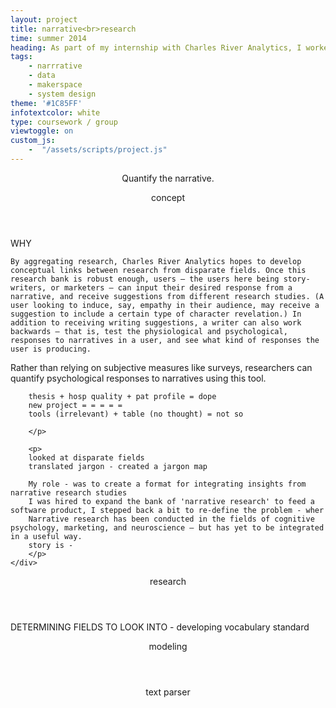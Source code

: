 ```yaml
---
layout: project
title: narrative<br>research
time: summer 2014
heading: As part of my internship with Charles River Analytics, I worked on SONNET - a project that attempts to merge narrative research in the fields of psychology, neuroscience, and marketing in order to create useful predictions and suggestions for writers. I was asked to develop a framework for quantifying narrative attributes. Collaboration with Benjamin Bauchwitz (MIT '15).
tags:
    - narrrative
    - data
    - makerspace
    - system design
theme: '#1C85FF'
infotextcolor: white
type: coursework / group
viewtoggle: on
custom_js:     
    -  "/assets/scripts/project.js"
---
```



<section class="intro block">
    <div class="intro-text block-text">
        <p style="text-align: center">Quantify the narrative.</p>
    </div>
</section>

<section class="block">
    <header class="block-header">concept</header>
    <div class="block-text">
        <p>WHY
        
    By aggregating research, Charles River Analytics hopes to develop conceptual links between research from disparate fields. Once this research bank is robust enough, users — the users here being story-writers, or marketers — can input their desired response from a narrative, and receive suggestions from different research studies. (A user looking to induce, say, empathy in their audience, may receive a suggestion to include a certain type of character revelation.) In addition to receiving writing suggestions, a writer can also work backwards — that is, test the physiological and psychological, responses to narratives in a user, and see what kind of responses the user is producing. 
Rather than relying on subjective measures like surveys, researchers can quantify psychological responses to narratives using this tool.     
        
        thesis + hosp quality + pat profile = dope
        new project = = = = = 
        tools (irrelevant) + table (no thought) = not so
        
        </p>
        
        <p>
        looked at disparate fields
        translated jargon - created a jargon map
        
        My role - was to create a format for integrating insights from narrative research studies
        I was hired to expand the bank of 'narrative research' to feed a software product, I stepped back a bit to re-define the problem - wher
        Narrative research has been conducted in the fields of cognitive psychology, marketing, and neuroscience — but has yet to be integrated in a useful way. 
        story is - 
        </p>
    </div>
 
</section>


<section class="research block">
    <header class="block-header">research</header>
    <div class="block-text">
        <p>
          DETERMINING FIELDS TO LOOK INTO -
          developing vocabulary standard
        </p>
    </div>
</section>

<section class="details block">
    <header class="block-header">modeling</header>
 
</section>

<section class="details block">
    <header class="block-header">text parser</header>
 
</section>